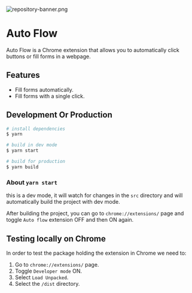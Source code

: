 ![repository-banner.png](https://res.cloudinary.com/alvarosaburido/image/upload/v1612193118/as-portfolio/Repo_Banner_kexozw.png)

# Auto Flow

Auto Flow is a Chrome extension that allows you to automatically click buttons or fill forms in a webpage.

## Features

- Fill forms automatically.
- Fill forms with a single click.

## Development Or Production

```bash
# install dependencies
$ yarn

# build in dev mode
$ yarn start

# build for production 
$ yarn build
```

### About `yarn start`

this is a dev mode, it will watch for changes in the `src` directory and will automatically build the project with dev mode.

After building the project, you can go to `chrome://extensions/` page and toggle `Auto flow` extension OFF and then ON again.


## Testing locally on Chrome

In order to test the package holding the extension in Chrome we need to:
1. Go to `chrome://extensions/` page.
2. Toggle `Developer mode` ON.
3. Select `Load Unpacked`.
4. Select the `/dist` directory.
